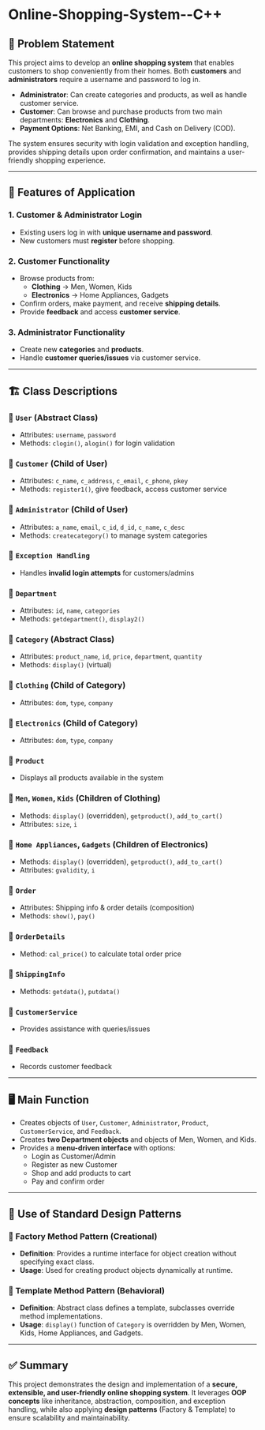 # Online-Shopping-System--C++

## 📌 Problem Statement  
This project aims to develop an **online shopping system** that enables customers to shop conveniently from their homes. Both **customers** and **administrators** require a username and password to log in.  

- **Administrator**: Can create categories and products, as well as handle customer service.  
- **Customer**: Can browse and purchase products from two main departments: **Electronics** and **Clothing**.  
- **Payment Options**: Net Banking, EMI, and Cash on Delivery (COD).  

The system ensures security with login validation and exception handling, provides shipping details upon order confirmation, and maintains a user-friendly shopping experience.  

---

## 🚀 Features of Application  

### 1. Customer & Administrator Login  
- Existing users log in with **unique username and password**.  
- New customers must **register** before shopping.  

### 2. Customer Functionality  
- Browse products from:  
  - **Clothing** → Men, Women, Kids  
  - **Electronics** → Home Appliances, Gadgets  
- Confirm orders, make payment, and receive **shipping details**.  
- Provide **feedback** and access **customer service**.  

### 3. Administrator Functionality  
- Create new **categories** and **products**.  
- Handle **customer queries/issues** via customer service.  

---

## 🏗️ Class Descriptions  

### 🔹 `User` (Abstract Class)  
- Attributes: `username`, `password`  
- Methods: `clogin()`, `alogin()` for login validation  

### 🔹 `Customer` (Child of User)  
- Attributes: `c_name`, `c_address`, `c_email`, `c_phone`, `pkey`  
- Methods: `register1()`, give feedback, access customer service  

### 🔹 `Administrator` (Child of User)  
- Attributes: `a_name`, `email`, `c_id`, `d_id`, `c_name`, `c_desc`  
- Methods: `createcategory()` to manage system categories  

### 🔹 `Exception Handling`  
- Handles **invalid login attempts** for customers/admins  

### 🔹 `Department`  
- Attributes: `id`, `name`, `categories`  
- Methods: `getdepartment()`, `display2()`  

### 🔹 `Category` (Abstract Class)  
- Attributes: `product_name`, `id`, `price`, `department`, `quantity`  
- Methods: `display()` (virtual)  

### 🔹 `Clothing` (Child of Category)  
- Attributes: `dom`, `type`, `company`  

### 🔹 `Electronics` (Child of Category)  
- Attributes: `dom`, `type`, `company`  

### 🔹 `Product`  
- Displays all products available in the system  

### 🔹 `Men`, `Women`, `Kids` (Children of Clothing)  
- Methods: `display()` (overridden), `getproduct()`, `add_to_cart()`  
- Attributes: `size`, `i`  

### 🔹 `Home Appliances`, `Gadgets` (Children of Electronics)  
- Methods: `display()` (overridden), `getproduct()`, `add_to_cart()`  
- Attributes: `gvalidity`, `i`  

### 🔹 `Order`  
- Attributes: Shipping info & order details (composition)  
- Methods: `show()`, `pay()`  

### 🔹 `OrderDetails`  
- Method: `cal_price()` to calculate total order price  

### 🔹 `ShippingInfo`  
- Methods: `getdata()`, `putdata()`  

### 🔹 `CustomerService`  
- Provides assistance with queries/issues  

### 🔹 `Feedback`  
- Records customer feedback  

---

## 🖥️ Main Function  
- Creates objects of `User`, `Customer`, `Administrator`, `Product`, `CustomerService`, and `Feedback`.  
- Creates **two Department objects** and objects of Men, Women, and Kids.  
- Provides a **menu-driven interface** with options:  
  - Login as Customer/Admin  
  - Register as new Customer  
  - Shop and add products to cart  
  - Pay and confirm order  

---

## 🎯 Use of Standard Design Patterns  

### 🔹 Factory Method Pattern (Creational)  
- **Definition**: Provides a runtime interface for object creation without specifying exact class.  
- **Usage**: Used for creating product objects dynamically at runtime.  

### 🔹 Template Method Pattern (Behavioral)  
- **Definition**: Abstract class defines a template, subclasses override method implementations.  
- **Usage**: `display()` function of `Category` is overridden by Men, Women, Kids, Home Appliances, and Gadgets.  

---

## ✅ Summary  
This project demonstrates the design and implementation of a **secure, extensible, and user-friendly online shopping system**. It leverages **OOP concepts** like inheritance, abstraction, composition, and exception handling, while also applying **design patterns** (Factory & Template) to ensure scalability and maintainability.  
